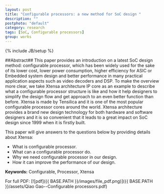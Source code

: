 ```yaml
---
layout: post
title: "Configurable processors: a new method for SoC design "
description: ""
postphoto: "default"
category: research
tags: [SoC, Configurable processors]
group: works
---
```

{% include JB/setup %}

##Abstract##
This paper provides an introduction on a latest SoC design method: configurable processor, 
which has been widely used for the sake of its lower cost, lower power consumption, higher 
efficiency for ASIC or Embedded system design and better performance in many practical application 
aspects such as video decoders and DSP. To make the overview more clear, we take Xtensa architecture 
IP core as an example to describe what a configurable processor structure is like and how it help 
designers to simplify the design flow and get approach to an even better function than before. 
Xtensa is made by Tensilica and it is one of the most popular configurable processor cores around 
the world. Xtensa architecture provides a brand new design technology for both hardware and software 
designers and it is so convenient that it leads to a great impact on SoC design since 1999 when it is 
firstly built. 

This paper will give answers to the questions below by providing details about Xtensa: 

- What is configurable processor. 
- What can a configurable processor do. 
- Why we need configurable processor in our design. 
- How it can improve the performance of our design.  

**Keywords:** Configurable, Processor, Xtensa 

For full PDF: [![pdf]({{ BASE.PATH }}/images/file_pdf.png)]({{ BASE.PATH }}/assets/Qiao Gao--Configurable processors.pdf)

